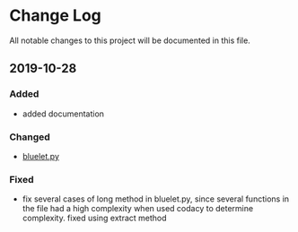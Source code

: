 # Change Log

All notable changes to this project will be documented in this file.

## 2019-10-28

### Added
- added documentation

### Changed
- [bluelet.py](https://github.com/austinmm/beets/blob/Chris_Nguyen_deliverible2task3/beets/util/bluelet.py)

### Fixed

- fix several cases of long method in bluelet.py, since several functions in the file had a high complexity when used codacy to determine complexity. fixed using extract method

